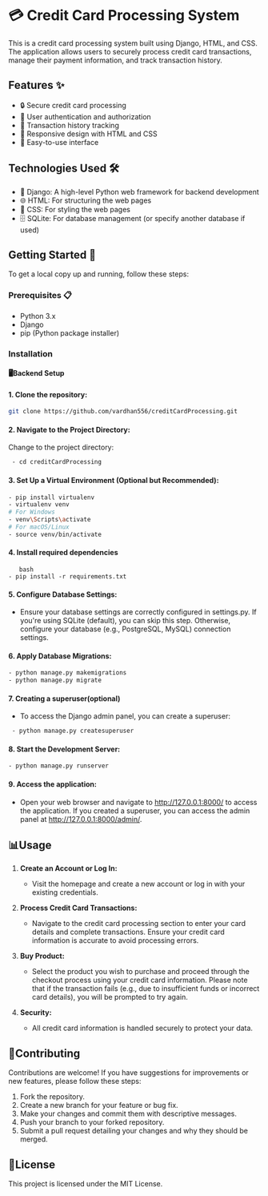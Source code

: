 # 💳 Credit Card Processing System

This is a credit card processing system built using Django, HTML, and CSS. The application allows users to securely process credit card transactions, manage their payment information, and track transaction history.

## Features ✨

- 🔒 Secure credit card processing
- 🔑 User authentication and authorization
- 📜 Transaction history tracking
- 📱 Responsive design with HTML and CSS
- 🚀 Easy-to-use interface

## Technologies Used 🛠️

- 🐍 Django: A high-level Python web framework for backend development
- 🌐 HTML: For structuring the web pages
- 🎨 CSS: For styling the web pages
- 🗄️ SQLite: For database management (or specify another database if used)

## Getting Started 🚀

To get a local copy up and running, follow these steps:

### Prerequisites 📋

- Python 3.x
- Django
- pip (Python package installer)

### Installation

#### 🖥️Backend Setup 

#### 1. Clone the repository:

   ```bash
   git clone https://github.com/vardhan556/creditCardProcessing.git
   ```
#### 2. Navigate to the Project Directory:

Change to the project directory:
```bash
 - cd creditCardProcessing
```
#### 3. Set Up a Virtual Environment (Optional but Recommended):
 ```bash
- pip install virtualenv
- virtualenv venv
# For Windows
- venv\Scripts\activate
# For macOS/Linux
- source venv/bin/activate
```
#### 4. Install required dependencies
```
   bash
- pip install -r requirements.txt
```
#### 5. Configure Database Settings:

 - Ensure your database settings are correctly configured in settings.py. If you're using SQLite (default), you can skip this step. Otherwise, configure your database (e.g., PostgreSQL, MySQL) connection settings.
#### 6. Apply Database Migrations:
   ```bash
   - python manage.py makemigrations
   - python manage.py migrate
   ```
#### 7. Creating a superuser(optional)
-   To access the Django admin panel, you can create a superuser:
   ```bash
    - python manage.py createsuperuser
```
#### 8. Start the Development Server:

```bash
- python manage.py runserver
```
#### 9. Access the application:
- Open your web browser and navigate to http://127.0.0.1:8000/ to access the application. If you created a superuser, you can access the admin panel at http://127.0.0.1:8000/admin/.

## 📊Usage 

1. **Create an Account or Log In:**

   - Visit the homepage and create a new account or log in with your existing credentials.

2. **Process Credit Card Transactions:**

   - Navigate to the credit card processing section to enter your card details and complete transactions. Ensure your credit card information is accurate to avoid processing errors.

3. **Buy Product:**

   - Select the product you wish to purchase and proceed through the checkout process using your credit card information. Please note that if the transaction fails (e.g., due to insufficient funds or incorrect card details), you will be prompted to try again.

4. **Security:**

   - All credit card information is handled securely to protect your data.
## 🤝Contributing 

Contributions are welcome! If you have suggestions for improvements or new features, please follow these steps:

1. Fork the repository.
2. Create a new branch for your feature or bug fix.
3. Make your changes and commit them with descriptive messages.
4. Push your branch to your forked repository.
5. Submit a pull request detailing your changes and why they should be merged.

## 📜License 

This project is licensed under the MIT License.





